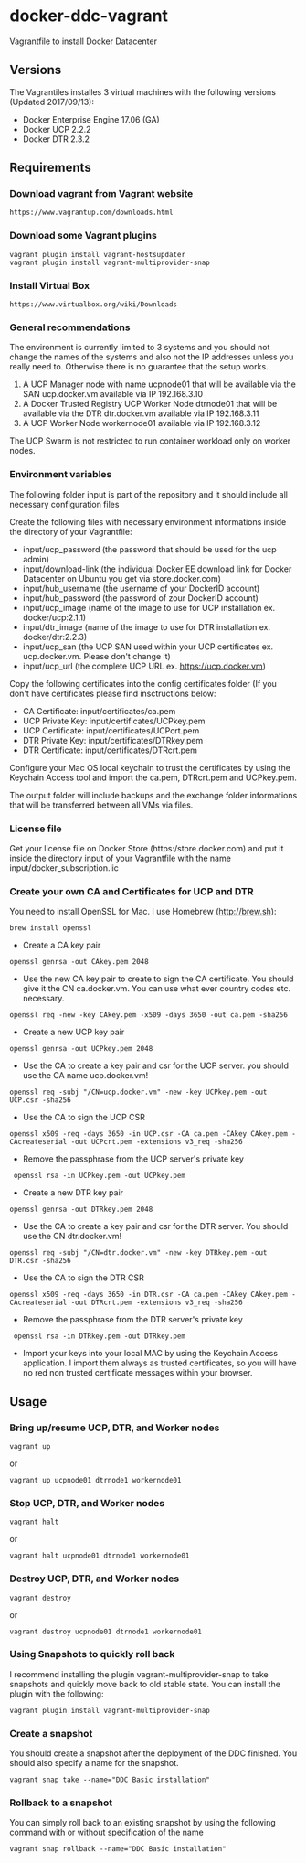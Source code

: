 # docker-ddc-vagrant
Vagrantfile to install Docker Datacenter

## Versions

The Vagrantiles installes 3 virtual machines with the following versions (Updated 2017/09/13):

 * Docker Enterprise Engine 17.06 (GA)
 * Docker UCP 2.2.2
 * Docker DTR 2.3.2

## Requirements

### Download vagrant from Vagrant website

```
https://www.vagrantup.com/downloads.html
```

### Download some Vagrant plugins

```
vagrant plugin install vagrant-hostsupdater
vagrant plugin install vagrant-multiprovider-snap
```

### Install Virtual Box

```
https://www.virtualbox.org/wiki/Downloads
```

### General recommendations

The environment is currently limited to 3 systems and you should not change the names of the systems and also not the IP addresses unless you really need to. Otherwise there is no guarantee that the setup works.

1. A UCP Manager node with name ucpnode01 that will be available via the SAN ucp.docker.vm available via IP 192.168.3.10
2. A Docker Trusted Registry UCP Worker Node dtrnode01 that will be available via the DTR dtr.docker.vm available via IP 192.168.3.11
3. A UCP Worker Node workernode01 available via IP 192.168.3.12

The UCP Swarm is not restricted to run container workload only on worker nodes.

### Environment variables

The following folder input is part of the repository and it should include all necessary configuration files

Create the following files with necessary environment informations inside the directory of your Vagrantfile:

* input/ucp_password (the password that should be used for the ucp admin)
* input/download-link (the individual Docker EE download link for Docker Datacenter on Ubuntu you get via store.docker.com)
* input/hub_username (the username of your DockerID account)
* input/hub_password (the password of zour DockerID account)
* input/ucp_image (name of the image to use for UCP installation ex. docker/ucp:2.1.1)
* input/dtr_image (name of the image to use for DTR installation ex. docker/dtr:2.2.3)
* input/ucp_san (the UCP SAN used within your UCP certificates ex. ucp.docker.vm. Please don't change it)
* input/ucp_url (the complete UCP URL ex. https://ucp.docker.vm)

Copy the following certificates into the config certificates folder (If you don't have certificates please find insctructions below:

* CA Certificate: input/certificates/ca.pem
* UCP Private Key: input/certificates/UCPkey.pem
* UCP Certificate: input/certificates/UCPcrt.pem
* DTR Private Key: input/certificates/DTRkey.pem
* DTR Certificate: input/certificates/DTRcrt.pem

Configure your Mac OS local keychain to trust the certificates by using the Keychain Access tool and import the ca.pem, DTRcrt.pem and UCPkey.pem.

The output folder will include backups and the exchange folder informations that will be transferred between all VMs via files.

### License file

Get your license file on Docker Store (https:/store.docker.com) and put it inside the directory input of your Vagrantfile with the name input/docker_subscription.lic

### Create your own CA and Certificates for UCP and DTR

You need to install OpenSSL for Mac. I use Homebrew (http://brew.sh):

```
brew install openssl
```

* Create a CA key pair

```
openssl genrsa -out CAkey.pem 2048
```

* Use the new CA key pair to create to sign the CA certificate. You should give it the CN ca.docker.vm. You can use what ever country codes etc. necessary.

```
openssl req -new -key CAkey.pem -x509 -days 3650 -out ca.pem -sha256
```

* Create a new UCP key pair

```
openssl genrsa -out UCPkey.pem 2048
```

* Use the CA to create a key pair and csr for the UCP server. you should use the CA name ucp.docker.vm!

```
openssl req -subj "/CN=ucp.docker.vm" -new -key UCPkey.pem -out UCP.csr -sha256
```

* Use the CA to sign the UCP CSR

```
openssl x509 -req -days 3650 -in UCP.csr -CA ca.pem -CAkey CAkey.pem -CAcreateserial -out UCPcrt.pem -extensions v3_req -sha256
```

* Remove the passphrase from the UCP server's private key

```
 openssl rsa -in UCPkey.pem -out UCPkey.pem
```

* Create a new DTR key pair

```
openssl genrsa -out DTRkey.pem 2048
```

* Use the CA to create a key pair and csr for the DTR server. You should use the CN dtr.docker.vm!

```
openssl req -subj "/CN=dtr.docker.vm" -new -key DTRkey.pem -out DTR.csr -sha256
```

* Use the CA to sign the DTR CSR

```
openssl x509 -req -days 3650 -in DTR.csr -CA ca.pem -CAkey CAkey.pem -CAcreateserial -out DTRcrt.pem -extensions v3_req -sha256
```

* Remove the passphrase from the DTR server's private key

```
 openssl rsa -in DTRkey.pem -out DTRkey.pem
```

* Import your keys into your local MAC by using the Keychain Access application. I import them always as trusted certificates, so you will have no red non trusted certificate messages within your browser.

## Usage

### Bring up/resume UCP, DTR, and Worker nodes

```
vagrant up
```
or

```
vagrant up ucpnode01 dtrnode1 workernode01
```

### Stop UCP, DTR, and Worker nodes

```
vagrant halt
```
or

```
vagrant halt ucpnode01 dtrnode1 workernode01
```
### Destroy UCP, DTR, and Worker nodes

```
vagrant destroy
```
or

```
vagrant destroy ucpnode01 dtrnode1 workernode01
```
### Using Snapshots to quickly roll back

I recommend installing the plugin vagrant-multiprovider-snap to take snapshots and quickly move back to old stable state. You can install the plugin with the following:

```
vagrant plugin install vagrant-multiprovider-snap
```

### Create a snapshot

You should create a snapshot after the deployment of the DDC finished. You should also specify a name for the snapshot.

```
vagrant snap take --name="DDC Basic installation"
```

### Rollback to a snapshot

You can simply roll back to an existing snapshot by using the following command with or without specification of the name

```
vagrant snap rollback --name="DDC Basic installation"
```
